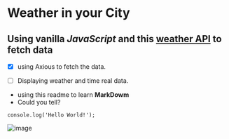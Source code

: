 # Weather in your City
## Using vanilla *JavaScript* and this [**weather API**](https://www.shecodes.io/learn/apis/weather) to fetch data

- [x] using Axious to fetch the data.

- [ ] Displaying weather and time real data.

* using this readme to learn **MarkDowm**
* Could you tell?

```
console.log('Hello World!');
```
![image](https://github.com/asmaaHamdym/simple-weather-app/assets/120820983/a8e95d78-482e-4cd1-9466-ba23932d4f88)
